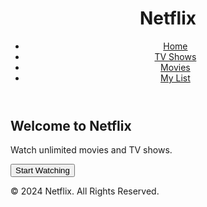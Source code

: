 <!DOCTYPE html>
<html lang="en">
<head>
  <meta charset="UTF-8">
  <meta name="viewport" content="width=device-width, initial-scale=1.0">
  <title>Netflix</title>
  <link rel="stylesheet" href="styles.css">
</head>
<body>
  <header>
    <div class="container">
      <h1>Netflix</h1>
      <nav>
        <ul>
          <li><a href="#">Home</a></li>
          <li><a href="#">TV Shows</a></li>
          <li><a href="#">Movies</a></li>
          <li><a href="#">My List</a></li>
        </ul>
      </nav>
    </div>
  </header>

  <section class="hero">
    <div class="container">
      <h2>Welcome to Netflix</h2>
      <p>Watch unlimited movies and TV shows.</p>
      <button>Start Watching</button>
    </div>
  </section>

  <footer>
    <div class="container">
      <p>&copy; 2024 Netflix. All Rights Reserved.</p>
    </div>
  </footer>
</body>
</html>

